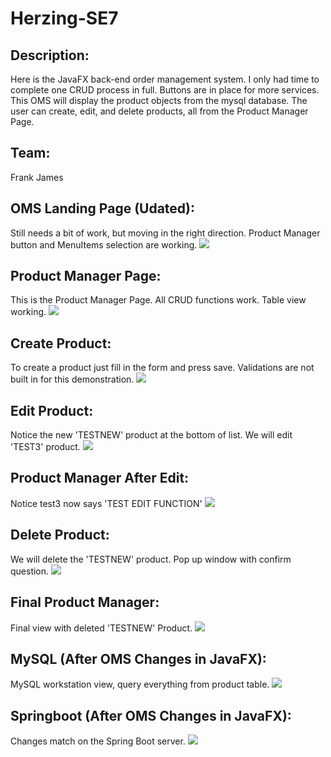 # Herzing-SE7

## Description:
Here is the JavaFX back-end order management system. I only had time to complete one CRUD process in full.
Buttons are in place for more services. This OMS will display the product objects from the mysql database.
The user can create, edit, and delete products, all from the Product Manager Page.

## Team:
Frank James


## OMS Landing Page (Udated):
Still needs a bit of work, but moving in the right direction. 
Product Manager button and MenuItems selection are working.
![](images/landing.PNG)

## Product Manager Page:
This is the Product Manager Page. All CRUD functions work. 
Table view working.
![](images/manager.PNG)

## Create Product:
To create a product just fill in the form and press save. 
Validations are not built in for this demonstration.
![](images/add_product.PNG)

## Edit Product:
Notice the new 'TESTNEW' product at the bottom of list. 
We will edit 'TEST3' product.
![](images/edit.PNG)

## Product Manager After Edit:
Notice test3 now says 'TEST EDIT FUNCTION'
![](images/after_edit.PNG)

## Delete Product:
We will delete the 'TESTNEW' product. 
Pop up window with confirm question.
![](images/delete.PNG)

## Final Product Manager:
Final view with deleted 'TESTNEW' Product.
![](images/finalJavaFX.PNG)

## MySQL (After OMS Changes in JavaFX):
MySQL workstation view, query everything from product table.
![](images/mysql.PNG)

## Springboot (After OMS Changes in JavaFX):
Changes match on the Spring Boot server.
![](images/spring_boot.PNG)
